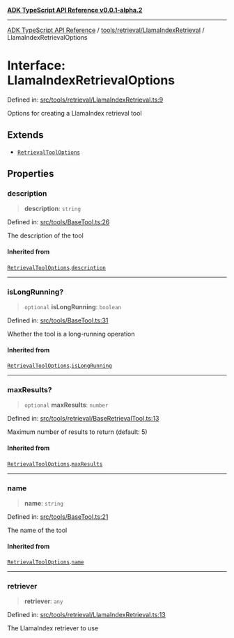 [**ADK TypeScript API Reference v0.0.1-alpha.2**](../../../../README.md)

***

[ADK TypeScript API Reference](../../../../modules.md) / [tools/retrieval/LlamaIndexRetrieval](../README.md) / LlamaIndexRetrievalOptions

# Interface: LlamaIndexRetrievalOptions

Defined in: [src/tools/retrieval/LlamaIndexRetrieval.ts:9](https://github.com/njraladdin/adk-typescript/blob/main/src/tools/retrieval/LlamaIndexRetrieval.ts#L9)

Options for creating a LlamaIndex retrieval tool

## Extends

- [`RetrievalToolOptions`](../../BaseRetrievalTool/interfaces/RetrievalToolOptions.md)

## Properties

### description

> **description**: `string`

Defined in: [src/tools/BaseTool.ts:26](https://github.com/njraladdin/adk-typescript/blob/main/src/tools/BaseTool.ts#L26)

The description of the tool

#### Inherited from

[`RetrievalToolOptions`](../../BaseRetrievalTool/interfaces/RetrievalToolOptions.md).[`description`](../../BaseRetrievalTool/interfaces/RetrievalToolOptions.md#description)

***

### isLongRunning?

> `optional` **isLongRunning**: `boolean`

Defined in: [src/tools/BaseTool.ts:31](https://github.com/njraladdin/adk-typescript/blob/main/src/tools/BaseTool.ts#L31)

Whether the tool is a long-running operation

#### Inherited from

[`RetrievalToolOptions`](../../BaseRetrievalTool/interfaces/RetrievalToolOptions.md).[`isLongRunning`](../../BaseRetrievalTool/interfaces/RetrievalToolOptions.md#islongrunning)

***

### maxResults?

> `optional` **maxResults**: `number`

Defined in: [src/tools/retrieval/BaseRetrievalTool.ts:13](https://github.com/njraladdin/adk-typescript/blob/main/src/tools/retrieval/BaseRetrievalTool.ts#L13)

Maximum number of results to return (default: 5)

#### Inherited from

[`RetrievalToolOptions`](../../BaseRetrievalTool/interfaces/RetrievalToolOptions.md).[`maxResults`](../../BaseRetrievalTool/interfaces/RetrievalToolOptions.md#maxresults)

***

### name

> **name**: `string`

Defined in: [src/tools/BaseTool.ts:21](https://github.com/njraladdin/adk-typescript/blob/main/src/tools/BaseTool.ts#L21)

The name of the tool

#### Inherited from

[`RetrievalToolOptions`](../../BaseRetrievalTool/interfaces/RetrievalToolOptions.md).[`name`](../../BaseRetrievalTool/interfaces/RetrievalToolOptions.md#name)

***

### retriever

> **retriever**: `any`

Defined in: [src/tools/retrieval/LlamaIndexRetrieval.ts:13](https://github.com/njraladdin/adk-typescript/blob/main/src/tools/retrieval/LlamaIndexRetrieval.ts#L13)

The LlamaIndex retriever to use
